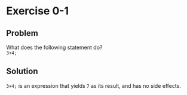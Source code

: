 # Exercise 0-1

## Problem
What does the following statement do?  
`3+4;`

## Solution
`3+4;` is an expression that yields `7` as its result, and has no side effects.
